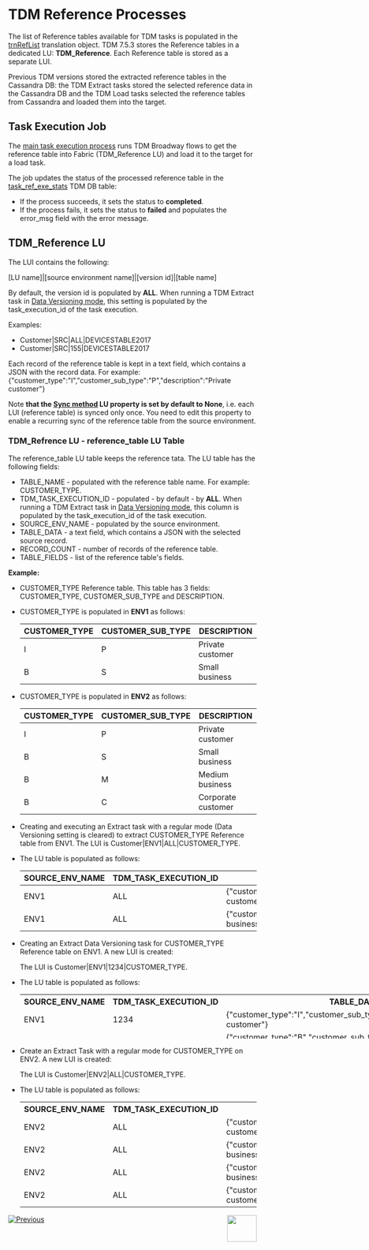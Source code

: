 # TDM Reference Processes

The list of Reference tables available for TDM tasks is populated in the [trnRefList](/articles/TDM/tdm_implementation/04_fabric_tdm_library.md#trnreflist) translation object.  TDM 7.5.3 stores the Reference tables in a dedicated LU: **TDM_Reference**. Each Reference table is stored as a separate LUI.  

Previous TDM versions stored the extracted reference tables in the Cassandra DB:  the TDM Extract tasks stored the selected reference data in the Cassandra DB and the TDM Load tasks selected the reference tables from Cassandra and loaded them into the target. 



## Task Execution Job

The [main task execution process](03_task_execution_processes.md#main-tdm-task-execution-process-tdmexecutetask-job) runs TDM Broadway flows to get the reference table into Fabric (TDM_Reference LU) and load it to the target for a load task. 

The  job updates the status of the processed reference table in the [task_ref_exe_stats](02_tdm_database.md#task_ref_exe_stats) TDM DB table: 

- If the process succeeds, it sets the status to **completed**.
- If the process fails, it sets the status to **failed** and populates the error_msg field with the error message.

## TDM_Reference LU

The LUI contains the following:

[LU name]|[source environment name]|[version id]|[table name]

By default, the version id is populated by **ALL**. When running a TDM Extract task in [Data Versioning mode](/articles/TDM/tdm_gui/16_extract_task.md#entity-versioning), this setting is populated by the task_execution_id of the task execution. 

Examples:  

- Customer|SRC|ALL|DEVICESTABLE2017
- Customer|SRC|155|DEVICESTABLE2017



Each record of the reference table is kept in a  text field, which contains a JSON with the record data. For example:  {"customer_type":"I","customer_sub_type":"P","description":"Private customer"}

Note **that the [Sync method](/articles/14_sync_LU_instance/04_sync_methods.md) LU property is set by default to None**, i.e. each LUI (reference table) is synced only once. You need to edit this property to enable a recurring sync of the reference table from the source environment. 



### TDM_Refrence LU - reference_table LU Table 

The reference_table LU table keeps the reference tata. The LU table has the following fields:

- TABLE_NAME - populated with the reference table name. For example: CUSTOMER_TYPE.
- TDM_TASK_EXECUTION_ID - populated - by default - by **ALL**. When running a TDM Extract task in [Data Versioning mode](/articles/TDM/tdm_gui/16_extract_task.md#entity-versioning), this column is populated by the task_execution_id of the task execution. 
- SOURCE_ENV_NAME - populated by the source environment.
- TABLE_DATA - a text field, which contains a JSON with the selected source record.
- RECORD_COUNT - number of records of the reference table.
- TABLE_FIELDS - list of the reference table's fields.



**Example:**

- CUSTOMER_TYPE Reference table. This table has 3 fields: CUSTOMER_TYPE, CUSTOMER_SUB_TYPE and DESCRIPTION.

- CUSTOMER_TYPE is populated in **ENV1** as follows:

  <table class="md-table">
  <thead>
  <tr class="md-end-block md-focus-container">
  <th><span class="td-span md-focus"><span class="md-plain md-expand">CUSTOMER_TYPE</span></span></th>
  <th><span class="td-span"><span class="md-plain">CUSTOMER_SUB_TYPE</span></span></th>
  <th><span class="td-span"><span class="md-plain">DESCRIPTION</span></span></th>
  </tr>
  </thead>
  <tbody>
  <tr class="md-end-block">
  <td><span class="td-span"><span class="md-plain">I</span></span></td>
  <td><span class="td-span"><span class="md-plain">P</span></span></td>
  <td><span class="td-span"><span class="md-plain">Private customer</span></span></td>
  </tr>
  <tr class="md-end-block md-focus-container">
  <td><span class="td-span"><span class="md-plain">B</span></span></td>
  <td><span class="td-span"><span class="md-plain">S</span></span></td>
  <td><span class="td-span md-focus"><span class="md-plain md-expand">Small business</span></span></td>
  </tr>
  </tbody>
  </table>

- CUSTOMER_TYPE is populated in **ENV2** as follows:

  <table class="md-table">
  <thead>
  <tr class="md-end-block md-focus-container">
  <th><span class="td-span md-focus"><span class="md-plain md-expand">CUSTOMER_TYPE</span></span></th>
  <th><span class="td-span"><span class="md-plain">CUSTOMER_SUB_TYPE</span></span></th>
  <th><span class="td-span"><span class="md-plain">DESCRIPTION</span></span></th>
  </tr>
  </thead>
  <tbody>
  <tr class="md-end-block">
  <td><span class="td-span"><span class="md-plain">I</span></span></td>
  <td><span class="td-span"><span class="md-plain">P</span></span></td>
  <td><span class="td-span"><span class="md-plain">Private customer</span></span></td>
  </tr>
  <tr class="md-end-block md-focus-container">
  <td><span class="td-span"><span class="md-plain">B</span></span></td>
  <td><span class="td-span"><span class="md-plain">S</span></span></td>
  <td><span class="td-span md-focus"><span class="md-plain md-expand">Small business</span></span></td>
  </tr>
  <tr class="md-end-block md-focus-container">
  <td><span class="td-span"><span class="md-plain">B</span></span></td>
  <td><span class="td-span"><span class="md-plain">M</span></span></td>
  <td><span class="td-span md-focus"><span class="md-plain md-expand">Medium business</span></span></td>
  </tr> 
  <tr class="md-end-block md-focus-container">
  <td><span class="td-span"><span class="md-plain">B</span></span></td>
  <td><span class="td-span"><span class="md-plain">C</span></span></td>
  <td><span class="td-span md-focus"><span class="md-plain md-expand">Corporate customer</span></span></td>
  </tr>
  </tbody>
  </table>

 

- Creating and executing an Extract task with a regular mode (Data Versioning setting is cleared) to extract CUSTOMER_TYPE Reference table from ENV1.  The LUI is Customer|ENV1|ALL|CUSTOMER_TYPE.

- The LU table is populated as follows:

  
  
  <table width="900pxl">
  <tbody>
  <tr class="md-end-block md-focus-container">
  <th style="width: 161.432px;"><span class="td-span md-focus"><span class="md-plain md-expand">SOURCE_ENV_NAME</span></span></th>
  <th style="width: 172.591px;"><span class="td-span"><span class="md-plain">TDM_TASK_EXECUTION_ID</span></span></th>
  <th style="width: 83.5114px;"><span class="td-span"><span class="md-plain">TABLE_DATA</span></span></th>
  </tr>
  </tbody>
  <tbody>
  <tr class="md-end-block">
  <td style="width: 161.432px;"><span class="td-span"><span class="md-plain">ENV1</span></span></td>
  <td style="width: 172.591px;"><span class="td-span"><span class="md-plain">ALL</span></span></td>
  <td style="width: 83.5114px;"><span class="td-span"><span class="md-plain">{"customer_type":"I","customer_sub_type":"P","description":"Private customer"}<br /></span></span></td>
  </tr>
  <tr class="md-end-block md-focus-container">
  <td style="width: 161.432px;"><span class="td-span"><span class="md-plain">ENV1</span></span></td>
  <td style="width: 172.591px;"><span class="td-span"><span class="md-plain">ALL</span></span></td>
  <td style="width: 83.5114px;"><span class="td-span"><span class="md-plain">{"customer_type":"B","customer_sub_type":"S","description":"Small business"}</span></span></td>
  </tr>
  </tbody>
  </table>

 

- Creating an Extract Data Versioning task for CUSTOMER_TYPE Reference table on ENV1. A new LUI is created: 

  The LUI is Customer|ENV1|1234|CUSTOMER_TYPE.

- The LU table is populated as follows:

  <table style="height: 90px; width: 929px;" width="900pxl">
  <tbody>
  <tr class="md-end-block md-focus-container" style="height: 18px;">
  <th style="width: 161px; height: 18px;"><span class="td-span md-focus"><span class="md-plain md-expand">SOURCE_ENV_NAME</span></span></th>
  <th style="width: 172px; height: 18px;"><span class="td-span"><span class="md-plain">TDM_TASK_EXECUTION_ID</span></span></th>
  <th style="width: 492px; height: 18px;"><span class="td-span"><span class="md-plain">TABLE_DATA</span></span></th>
  </tr>
  <tr class="md-end-block" style="height: 36px;">
  <td style="width: 161px; height: 36px;"><span class="td-span"><span class="md-plain">ENV1</span></span></td>
  <td style="width: 172px;"><span class="td-span"><span class="md-plain">1234</span></span></td>
  <td style="width: 492px;"><span class="td-span"><span class="md-plain">{"customer_type":"I","customer_sub_type":"P","description":"Private customer"}</span></span></td>
  </tr>
  <tr class="md-end-block md-focus-container" style="height: 36px;">
  <td style="width: 161px; height: 36px;"><span class="td-span"><span class="md-plain">ENV1</span></span></td>
  <td style="width: 172px;"><span class="td-span"><span class="md-plain">1234</span></span></td>
  <td style="width: 492px;"><span class="td-span"><span class="md-plain">{"customer_type":"B","customer_sub_type":"S","description":"Small business"}</span></span></td>
  </tr>
  </tbody>
  </table>

  

- Create an Extract Task with a regular mode for CUSTOMER_TYPE on ENV2. A new LUI is created: 

  The LUI is Customer|ENV2|ALL|CUSTOMER_TYPE.

- The LU table is populated as follows:

  <table width="900pxl">
  <tbody>
  <tr class="md-end-block md-focus-container" style="height: 18px;">
  <th style="width: 161.432px; height: 18px;"><span class="td-span md-focus"><span class="md-plain md-expand">SOURCE_ENV_NAME</span></span></th>
  <th style="width: 172.591px; height: 18px;"><span class="td-span"><span class="md-plain">TDM_TASK_EXECUTION_ID</span></span></th>
  <th style="width: 492.557px; height: 18px;"><span class="td-span"><span class="md-plain">TABLE_DATA</span></span></th>
  </tr>
  <tr style="height: 18px;">
  <td style="width: 161.432px; height: 18px;"><span class="td-span"><span class="md-plain">ENV2</span></span></td>
  <td style="width: 172.591px; height: 18px;"><span class="td-span"><span class="md-plain"> ALL</span></span></td>
  <td style="width: 492.557px; height: 18px;"><span class="td-span"><span class="md-plain">{"customer_type":"I","customer_sub_type":"P","description":"Private customer"}<br /></span></span></td>
  </tr>
  <tr style="height: 18px;">
  <td style="width: 161.432px; height: 18px;"><span class="td-span"><span class="md-plain"> ENV2</span></span></td>
  <td style="width: 172.591px; height: 18px;"><span class="td-span"><span class="md-plain"> ALL</span></span></td>
  <td style="width: 492.557px; height: 18px;"><span class="td-span"><span class="md-plain">{"customer_type":"B","customer_sub_type":"S","description":"Small business"}</span></span></td>
  </tr>
  <tr style="height: 18px;">
  <td style="width: 161.432px; height: 18px;"><span class="td-span"><span class="md-plain"> ENV2</span></span></td>
  <td style="width: 172.591px; height: 18px;"><span class="td-span"><span class="md-plain"> ALL</span></span></td>
  <td style="width: 492.557px; height: 18px;"><span class="td-span"><span class="md-plain">{"customer_type":"B","customer_sub_type":"M","description":"Medium business"}<br /></span></span></td>
  </tr>
  <tr style="height: 18px;">
  <td style="width: 161.432px; height: 18px;"><span class="td-span"><span class="md-plain"> ENV2</span></span></td>
  <td style="width: 172.591px; height: 18px;"><span class="td-span"><span class="md-plain"> ALL</span></span></td>
  <td style="width: 492.557px; height: 18px;"><span class="td-span"><span class="md-plain">{"customer_type":"B","customer_sub_type":"C","description":"Corporate customer"}</span></span></td>
  </tr>
  </tbody>
  </table>

  

  

  



 [![Previous](/articles/images/Previous.png)](04_task_execution_overridden_parameters.md)[<img align="right" width="60" height="54" src="/articles/images/Next.png">](06_tdmdb_cleanup_process.md)

  
